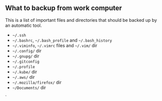 ## What to backup from work computer

This is a list of important files and directories that should be backed up by an automatic tool.

* `~/.ssh`
* `~/.bashrc`, `~/.bash_profile` and `~/.bash_history`
* `~/.viminfo`, `~/.vimrc` files and `~/.vim/` dir
* `~/.config/` dir
* `~/.gnupg/` dir
* `~/.gitconfig`
* `~/.profile`
* `~/.kube/` dir
* `~/.aws/` dir
* `~/.mozilla/firefox/` dir
* `~/Documents/` dir



`
